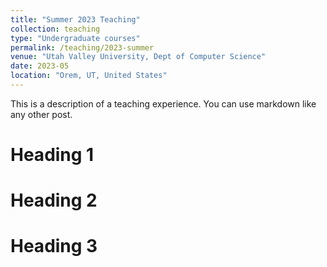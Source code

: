 ```yaml
---
title: "Summer 2023 Teaching"
collection: teaching
type: "Undergraduate courses"
permalink: /teaching/2023-summer
venue: "Utah Valley University, Dept of Computer Science"
date: 2023-05
location: "Orem, UT, United States"
---
```


This is a description of a teaching experience. You can use markdown like any other post.

Heading 1
======

Heading 2
======

Heading 3
======
